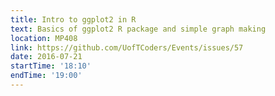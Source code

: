 ```yaml
---
title: Intro to ggplot2 in R
text: Basics of ggplot2 R package and simple graph making
location: MP408
link: https://github.com/UofTCoders/Events/issues/57
date: 2016-07-21
startTime: '18:10'
endTime: '19:00'
---
```

